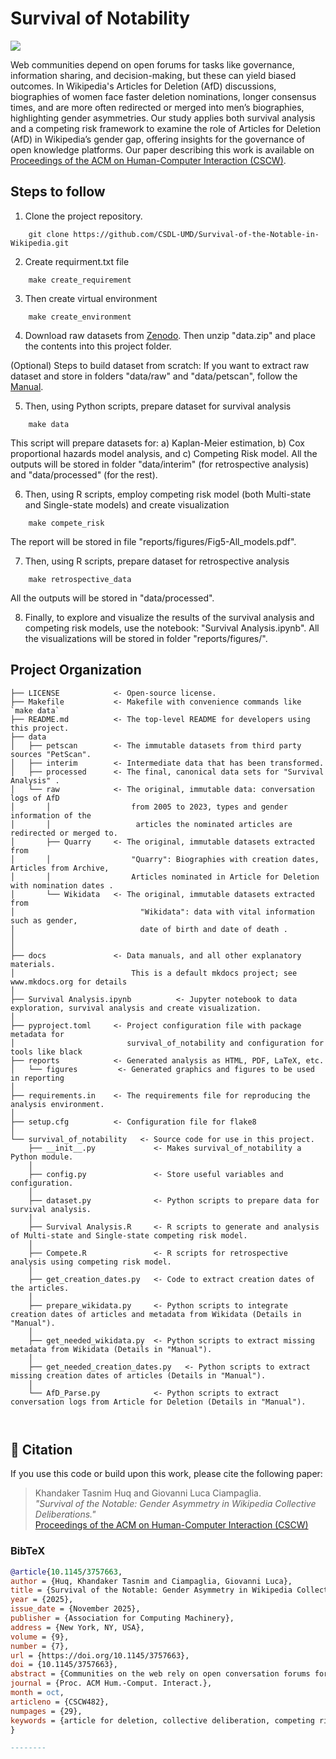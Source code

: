 # Survival of Notability

<a target="_blank" href="https://cookiecutter-data-science.drivendata.org/">
    <img src="https://img.shields.io/badge/CCDS-Project%20template-328F97?logo=cookiecutter" />
</a>

Web communities depend on open forums for tasks like governance, information sharing, and decision-making, but these can yield biased outcomes. In Wikipedia's Articles for Deletion (AfD) discussions, biographies of women face faster deletion nominations, longer consensus times, and are more often redirected or merged into men’s biographies, highlighting gender asymmetries. Our study applies both survival analysis and a competing risk framework to examine the role of Articles for Deletion (AfD) in Wikipedia’s gender gap, offering insights for the governance of open knowledge platforms. Our paper describing this work is available on [Proceedings of the ACM on Human-Computer Interaction (CSCW)](https://dl.acm.org/doi/10.1145/3757663).

## Steps to follow
1. Clone the project repository.
```
    git clone https://github.com/CSDL-UMD/Survival-of-the-Notable-in-Wikipedia.git
```    

2. Create requirment.txt file
```
    make create_requirement
```
3. Then create virtual environment
```
    make create_environment
```
4. Download raw datasets from [Zenodo](https://zenodo.org/records/15259030). Then unzip "data.zip" and place the contents into this project folder. 

(Optional) Steps to build dataset from scratch:
If you want to extract raw dataset and store in folders "data/raw" and "data/petscan", follow the [Manual](docs/docs/index.md). 
    

5. Then, using Python scripts, prepare dataset for survival analysis 
```
    make data
```
This script will prepare datasets for: a) Kaplan-Meier estimation, b) Cox proportional hazards model analysis, and c) Competing Risk model. All the outputs will be stored in folder "data/interim" (for retrospective analysis) and "data/processed" (for the rest).

6. Then, using R scripts, employ competing risk model (both Multi-state and Single-state models) and create visualization
```
    make compete_risk
```
The report will be stored in file "reports/figures/Fig5-All_models.pdf".

7. Then, using R scripts, prepare dataset for retrospective analysis
```
    make retrospective_data
```
All the outputs will be stored in "data/processed".


8. Finally, to explore and visualize the results of the survival analysis and competing risk models, use the notebook: "Survival Analysis.ipynb". All the visualizations will be stored in folder "reports/figures/".




## Project Organization

```
├── LICENSE            <- Open-source license.
├── Makefile           <- Makefile with convenience commands like `make data`
├── README.md          <- The top-level README for developers using this project.
├── data
│   ├── petscan        <- The immutable datasets from third party sources "PetScan".
│   ├── interim        <- Intermediate data that has been transformed.
│   ├── processed      <- The final, canonical data sets for "Survival Analysis" .
│   └── raw            <- The original, immutable data: conversation logs of AfD
│       │                  from 2005 to 2023, types and gender information of the 
│       │                   articles the nominated articles are redirected or merged to.   
│       ├── Quarry     <- The original, immutable datasets extracted from 
│       │                  "Quarry": Biographies with creation dates, Articles from Archive, 
│       │                  Articles nominated in Article for Deletion with nomination dates .
│       └── Wikidata   <- The original, immutable datasets extracted from 
│                            "Wikidata": data with vital information such as gender, 
│                            date of birth and date of death .
│                 
│
├── docs               <- Data manuals, and all other explanatory materials. 
│                          This is a default mkdocs project; see www.mkdocs.org for details
│
├── Survival Analysis.ipynb          <- Jupyter notebook to data exploration, survival analysis and create visualization.
│
├── pyproject.toml     <- Project configuration file with package metadata for 
│                         survival_of_notability and configuration for tools like black
├── reports            <- Generated analysis as HTML, PDF, LaTeX, etc.
│   └── figures         <- Generated graphics and figures to be used in reporting
│
├── requirements.in    <- The requirements file for reproducing the analysis environment.
│
├── setup.cfg          <- Configuration file for flake8
│
└── survival_of_notability   <- Source code for use in this project.
    ├── __init__.py             <- Makes survival_of_notability a Python module.
    │
    ├── config.py               <- Store useful variables and configuration.
    │
    ├── dataset.py              <- Python scripts to prepare data for survival analysis.
    │
    ├── Survival Analysis.R     <- R scripts to generate and analysis of Multi-state and Single-state competing risk model.
    │
    ├── Compete.R               <- R scripts for retrospective analysis using competing risk model. 
    │
    ├── get_creation_dates.py   <- Code to extract creation dates of the articles. 
    │
    ├── prepare_wikidata.py     <- Python scripts to integrate creation dates of articles and metadata from Wikidata (Details in "Manual"). 
    │
    ├── get_needed_wikidata.py  <- Python scripts to extract missing metadata from Wikidata (Details in "Manual"). 
    │
    ├── get_needed_creation_dates.py   <- Python scripts to extract missing creation dates of articles (Details in "Manual"). 
    │
    └── AfD_Parse.py            <- Python scripts to extract conversation logs from Article for Deletion (Details in "Manual").
    
    
```


## 📄 Citation

If you use this code or build upon this work, please cite the following paper:

> Khandaker Tasnim Huq and Giovanni Luca Ciampaglia.  
> *"Survival of the Notable: Gender Asymmetry in Wikipedia Collective Deliberations."*  
> [Proceedings of the ACM on Human-Computer Interaction (CSCW)](https://dl.acm.org/doi/10.1145/3757663)

### BibTeX
```bibtex
@article{10.1145/3757663,
author = {Huq, Khandaker Tasnim and Ciampaglia, Giovanni Luca},
title = {Survival of the Notable: Gender Asymmetry in Wikipedia Collective Deliberations},
year = {2025},
issue_date = {November 2025},
publisher = {Association for Computing Machinery},
address = {New York, NY, USA},
volume = {9},
number = {7},
url = {https://doi.org/10.1145/3757663},
doi = {10.1145/3757663},
abstract = {Communities on the web rely on open conversation forums for a number of tasks, including governance, information sharing, and decision making. However these forms of collective deliberation can often result in biased outcomes. A prime example are Articles for Deletion (AfD) discussions on Wikipedia, which allow editors to gauge the notability of existing articles, and that, as prior work has suggested, may play a role in perpetuating the notorious gender gap of Wikipedia. Prior attempts to address this question have been hampered by access to narrow observation windows, reliance on limited subsets of both biographies and editorial outcomes, and by potential confounding factors. To address these limitations, here we adopt a competing risk survival framework to fully situate biographical AfD discussions within the full editorial cycle of Wikipedia content. We find that biographies of women are nominated for deletion faster than those of men, despite editors taking longer to reach a consensus for deletion of women, even after controlling for the size of the discussion. Furthermore, we find that AfDs about historical figures show a strong tendency to result into the redirecting or merging of the biography under discussion into other encyclopedic entries, and that there is a striking gender asymmetry: biographies of women are redirected or merged into biographies of men more often than the other way round. Our study provides a more complete picture of the role of AfD in the gender gap of Wikipedia, with implications for the governance of the open knowledge infrastructure of the web.},
journal = {Proc. ACM Hum.-Comput. Interact.},
month = oct,
articleno = {CSCW482},
numpages = {29},
keywords = {article for deletion, collective deliberation, competing risks analysis, gender gap, wikipedia}
}

--------



